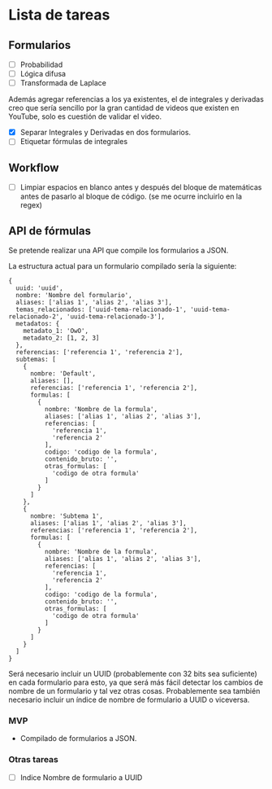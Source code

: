 # Lista de tareas

## Formularios

- [ ] Probabilidad
- [ ] Lógica difusa
- [ ] Transformada de Laplace

Además agregar referencias a los ya existentes, el de integrales y derivadas creo que sería sencillo por la gran cantidad de videos que existen en YouTube, solo es cuestión de validar el video.

- [x] Separar Integrales y Derivadas en dos formularios.
- [ ] Etiquetar fórmulas de integrales

## Workflow

- [ ] Limpiar espacios en blanco antes y después del bloque de matemáticas antes de pasarlo al bloque de código. (se me ocurre incluirlo en la regex)

## API de fórmulas

Se pretende realizar una API que compile los formularios a JSON.

La estructura actual para un formulario compilado sería la siguiente:

```
{
  uuid: 'uuid',
  nombre: 'Nombre del formulario',
  aliases: ['alias 1', 'alias 2', 'alias 3'],
  temas_relacionados: ['uuid-tema-relacionado-1', 'uuid-tema-relacionado-2', 'uuid-tema-relacionado-3'],
  metadatos: {
    metadato_1: 'OwO',
    metadato_2: [1, 2, 3]
  },
  referencias: ['referencia 1', 'referencia 2'],
  subtemas: [
    {
      nombre: 'Default',
      aliases: [],
      referencias: ['referencia 1', 'referencia 2'],
      formulas: [
        {
          nombre: 'Nombre de la formula',
          aliases: ['alias 1', 'alias 2', 'alias 3'],
          referencias: [
            'referencia 1',
            'referencia 2'
          ],
          codigo: 'codigo de la formula',
          contenido_bruto: '',
          otras_formulas: [
            'codigo de otra formula'
          ]
        }
      ]
    },
    {
      nombre: 'Subtema 1',
      aliases: ['alias 1', 'alias 2', 'alias 3'],
      referencias: ['referencia 1', 'referencia 2'],
      formulas: [
        {
          nombre: 'Nombre de la formula',
          aliases: ['alias 1', 'alias 2', 'alias 3'],
          referencias: [
            'referencia 1',
            'referencia 2'
          ],
          codigo: 'codigo de la formula',
          contenido_bruto: '',
          otras_formulas: [
            'codigo de otra formula'
          ]
        }
      ]
    }
  ]
}
```

Será necesario incluir un UUID (probablemente con 32 bits sea suficiente) en cada formulario para esto, ya que será más fácil detectar los cambios de nombre de un formulario y tal vez otras cosas. Probablemente sea también necesario incluir un índice de nombre de formulario a UUID o viceversa.

### MVP

- Compilado de formularios a JSON.

### Otras tareas

- [ ] Indice Nombre de formulario a UUID
